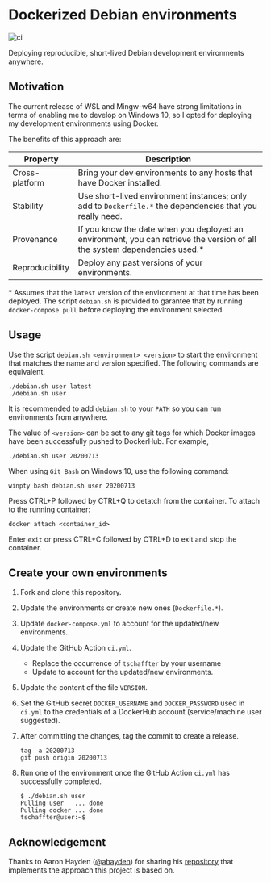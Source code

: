 # Dockerized Debian environments

![ci](https://github.com/tschaffter/debian/workflows/ci/badge.svg)

Deploying reproducible, short-lived Debian development environments anywhere.

## Motivation

The current release of WSL and Mingw-w64 have strong limitations in terms of
enabling me to develop on Windows 10, so I opted for deploying my development
environments using Docker.

The benefits of this approach are:

| Property | Description |
|---|---|
| Cross-platform | Bring your dev environments to any hosts that have Docker installed. |
| Stability | Use short-lived environment instances; only add to `Dockerfile.*` the dependencies that you really need. |
| Provenance | If you know the date when you deployed an environment, you can retrieve the version of all the system dependencies used.\* |
| Reproducibility | Deploy any past versions of your environments. |

\* Assumes that the `latest` version of the environment at that time has been
deployed. The script `debian.sh` is provided to garantee that by running
`docker-compose pull` before deploying the environment selected.

## Usage

Use the script `debian.sh <environment> <version>` to start the environment
that matches the name and version specified. The following commands are
equivalent.

```console
./debian.sh user latest
./debian.sh user
```

It is recommended to add `debian.sh` to your `PATH` so you can run environments
from anywhere.

The value of `<version>` can be set to any git tags for which Docker images have
been successfully pushed to DockerHub. For example,

```console
./debian.sh user 20200713
```

When using `Git Bash` on Windows 10, use the following command:

```console
winpty bash debian.sh user 20200713
```

Press CTRL+P followed by CTRL+Q to detatch from the container. To attach to the
running container:

```console
docker attach <container_id>
```

Enter `exit` or press CTRL+C followed by CTRL+D to exit and stop the container.

## Create your own environments

1. Fork and clone this repository.
2. Update the environments or create new ones (`Dockerfile.*`).
3. Update `docker-compose.yml` to account for the updated/new environments.
4. Update the GitHub Action `ci.yml`.

    - Replace the occurrence of `tschaffter` by your username
    - Update to account for the updated/new environments.

5. Update the content of the file `VERSION`.
6. Set the GitHub secret `DOCKER_USERNAME` and `DOCKER_PASSWORD` used in `ci.yml`
to the credentials of a DockerHub account (service/machine user suggested).
7. After committing the changes, tag the commit to create a release.

    ```console
    tag -a 20200713
    git push origin 20200713
    ```

8. Run one of the environment once the GitHub Action `ci.yml` has successfully
completed.

    ```console
    $ ./debian.sh user
    Pulling user   ... done
    Pulling docker ... done
    tschaffter@user:~$
    ```

## Acknowledgement

Thanks to Aaron Hayden ([@ahayden](https://github.com/ahayden)) for sharing his
[repository](https://github.com/ahayden/debuerreotype/tree/037869977855fe6473e3f2096dbff650968df441)
that implements the approach this project is based on.
